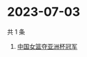 # 2023-07-03

共 1 条

<!-- BEGIN -->
<!-- 最后更新时间 Mon Jul 03 2023 03:06:01 GMT+0800 (China Standard Time) -->

1. [中国女篮夺亚洲杯冠军](https://www.zhihu.com/search?q=中国女篮夺亚洲杯冠军)

<!-- END -->
